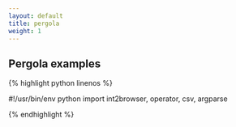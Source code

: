 ```yaml
---
layout: default
title: pergola
weight: 1
---
```


## Pergola examples

{% highlight python linenos %}

#!/usr/bin/env python
import int2browser, operator, csv, argparse

{% endhighlight %}